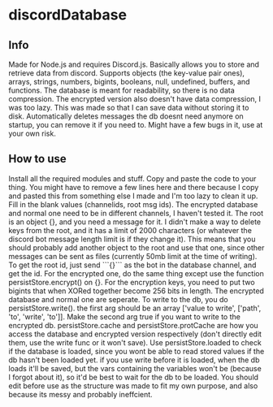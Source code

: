 # discordDatabase
## Info

Made for Node.js and requires Discord.js. Basically allows you to store and retrieve data from discord. Supports objects (the key-value pair ones), arrays, strings, numbers, bigints, booleans, null, undefined, buffers, and functions. The database is meant for readability, so there is no data compression. The encrypted version also doesn't have data compression, I was too lazy. This was made so that I can save data without storing it to disk. Automatically deletes messages the db doesnt need anymore on startup, you can remove it if you need to. Might have a few bugs in it, use at your own risk.

## How to use
Install all the required modules and stuff. Copy and paste the code to your thing. You might have to remove a few lines here and there because I copy and pasted this from something else I made and I'm too lazy to clean it up. Fill in the blank values (channelids, root msg ids). The encrypted database and normal one need to be in different channels, I haven't tested it. The root is an object {}, and you need a message for it. I didn't make a way to delete keys from the root, and it has a limit of 2000 characters (or whatever the discord bot message length limit is if they change it). This means that you should probably add another object to the root and use that one, since other messages can be sent as files (currently 50mb limit at the time of writing). To get the root id, just send \```{}``` as the bot in the database channel, and get the id. For the encrypted one, do the same thing except use the function persistStore.encrypt() on {}. For the encryption keys, you need to put two bigints that when XORed together become 256 bits in length. The encrypted database and normal one are seperate. To write to the db, you do persistStore.write(). the first arg should be an array ['value to write', ['path', 'to', 'write', 'to']]. Make the second arg true if you want to write to the encrypted db. persistStore.cache and persistStore.protCache are how you access the database and encrypted version respectively (don't directly edit them, use the write func or it won't save). Use persistStore.loaded to check if the database is loaded, since you wont be able to read stored values if the db hasn't been loaded yet. if you use write before it is loaded, when the db loads it'll be saved, but the vars containing the variables won't be (because I forgot about it), so it'd be best to wait for the db to be loaded. You should edit before use as the structure was made to fit my own purpose, and also because its messy and probably ineffcient.
